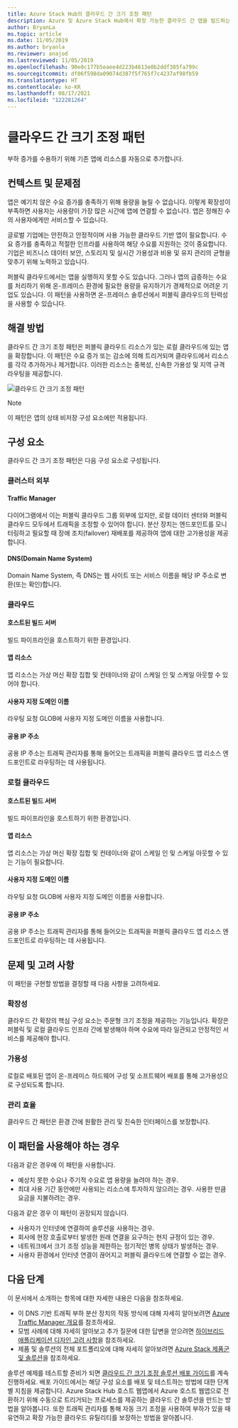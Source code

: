 ```yaml
---
title: Azure Stack Hub의 클라우드 간 크기 조정 패턴
description: Azure 및 Azure Stack Hub에서 확장 가능한 클라우드 간 앱을 빌드하는 방법을 알아봅니다.
author: BryanLa
ms.topic: article
ms.date: 11/05/2019
ms.author: bryanla
ms.reviewer: anajod
ms.lastreviewed: 11/05/2019
ms.openlocfilehash: 90e0c177b5eaee4d223b4613e0b2ddf385fa799c
ms.sourcegitcommit: df06f598da09074d387f5f765f7c4237af98fb59
ms.translationtype: HT
ms.contentlocale: ko-KR
ms.lasthandoff: 08/17/2021
ms.locfileid: "122281264"
---
```

# <a name="cross-cloud-scaling-pattern"></a>클라우드 간 크기 조정 패턴

부하 증가를 수용하기 위해 기존 앱에 리소스를 자동으로 추가합니다.

## <a name="context-and-problem"></a>컨텍스트 및 문제점

앱은 예기치 않은 수요 증가를 충족하기 위해 용량을 늘릴 수 없습니다. 이렇게 확장성이 부족하면 사용자는 사용량이 가장 많은 시간에 앱에 연결할 수 없습니다. 앱은 정해진 수의 사용자에게만 서비스할 수 있습니다.

글로벌 기업에는 안전하고 안정적이며 사용 가능한 클라우드 기반 앱이 필요합니다. 수요 증가를 충족하고 적절한 인프라를 사용하여 해당 수요를 지원하는 것이 중요합니다. 기업은 비즈니스 데이터 보안, 스토리지 및 실시간 가용성과 비용 및 유지 관리의 균형을 맞추기 위해 노력하고 있습니다.

퍼블릭 클라우드에서는 앱을 실행하지 못할 수도 있습니다. 그러나 앱의 급증하는 수요를 처리하기 위해 온-프레미스 환경에 필요한 용량을 유지하기가 경제적으로 어려운 기업도 있습니다. 이 패턴을 사용하면 온-프레미스 솔루션에서 퍼블릭 클라우드의 탄력성을 사용할 수 있습니다.

## <a name="solution"></a>해결 방법

클라우드 간 크기 조정 패턴은 퍼블릭 클라우드 리소스가 있는 로컬 클라우드에 있는 앱을 확장합니다. 이 패턴은 수요 증가 또는 감소에 의해 트리거되며 클라우드에서 리소스를 각각 추가하거나 제거합니다. 이러한 리소스는 중복성, 신속한 가용성 및 지역 규격 라우팅을 제공합니다.

![클라우드 간 크기 조정 패턴](media/pattern-cross-cloud-scale/cross-cloud-scaling.png)

> [!NOTE]
> 이 패턴은 앱의 상태 비저장 구성 요소에만 적용됩니다.

## <a name="components"></a>구성 요소

클라우드 간 크기 조정 패턴은 다음 구성 요소로 구성됩니다.

### <a name="outside-the-cloud"></a>클러스터 외부

#### <a name="traffic-manager"></a>Traffic Manager

다이어그램에서 이는 퍼블릭 클라우드 그룹 외부에 있지만, 로컬 데이터 센터와 퍼블릭 클라우드 모두에서 트래픽을 조정할 수 있어야 합니다. 분산 장치는 엔드포인트를 모니터링하고 필요할 때 장애 조치(failover) 재배포를 제공하여 앱에 대한 고가용성을 제공합니다.

#### <a name="domain-name-system-dns"></a>DNS(Domain Name System)

Domain Name System, 즉 DNS는 웹 사이트 또는 서비스 이름을 해당 IP 주소로 변환(또는 확인)합니다.

### <a name="cloud"></a>클라우드

#### <a name="hosted-build-server"></a>호스트된 빌드 서버

빌드 파이프라인을 호스트하기 위한 환경입니다.

#### <a name="app-resources"></a>앱 리소스

앱 리소스는 가상 머신 확장 집합 및 컨테이너와 같이 스케일 인 및 스케일 아웃할 수 있어야 합니다.

#### <a name="custom-domain-name"></a>사용자 지정 도메인 이름

라우팅 요청 GLOB에 사용자 지정 도메인 이름을 사용합니다.

#### <a name="public-ip-addresses"></a>공용 IP 주소

공용 IP 주소는 트래픽 관리자를 통해 들어오는 트래픽을 퍼블릭 클라우드 앱 리소스 엔드포인트로 라우팅하는 데 사용됩니다.  

### <a name="local-cloud"></a>로컬 클라우드

#### <a name="hosted-build-server"></a>호스트된 빌드 서버

빌드 파이프라인을 호스트하기 위한 환경입니다.

#### <a name="app-resources"></a>앱 리소스

앱 리소스는 가상 머신 확장 집합 및 컨테이너와 같이 스케일 인 및 스케일 아웃할 수 있는 기능이 필요합니다.

#### <a name="custom-domain-name"></a>사용자 지정 도메인 이름

라우팅 요청 GLOB에 사용자 지정 도메인 이름을 사용합니다.

#### <a name="public-ip-addresses"></a>공용 IP 주소

공용 IP 주소는 트래픽 관리자를 통해 들어오는 트래픽을 퍼블릭 클라우드 앱 리소스 엔드포인트로 라우팅하는 데 사용됩니다.

## <a name="issues-and-considerations"></a>문제 및 고려 사항

이 패턴을 구현할 방법을 결정할 때 다음 사항을 고려하세요.

### <a name="scalability"></a>확장성

클라우드 간 확장의 핵심 구성 요소는 주문형 크기 조정을 제공하는 기능입니다. 확장은 퍼블릭 및 로컬 클라우드 인프라 간에 발생해야 하며 수요에 따라 일관되고 안정적인 서비스를 제공해야 합니다.

### <a name="availability"></a>가용성

로컬로 배포된 앱이 온-프레미스 하드웨어 구성 및 소프트웨어 배포를 통해 고가용성으로 구성되도록 합니다.

### <a name="manageability"></a>관리 효율

클라우드 간 패턴은 환경 간에 원활한 관리 및 친숙한 인터페이스를 보장합니다.

## <a name="when-to-use-this-pattern"></a>이 패턴을 사용해야 하는 경우

다음과 같은 경우에 이 패턴을 사용합니다.

- 예상치 못한 수요나 주기적 수요로 앱 용량을 늘려야 하는 경우.
- 최대 사용 기간 동안에만 사용되는 리소스에 투자하지 않으려는 경우. 사용한 만큼 요금을 지불하려는 경우.

다음과 같은 경우 이 패턴이 권장되지 않습니다.

- 사용자가 인터넷에 연결하여 솔루션을 사용하는 경우.
- 회사에 현장 호출로부터 발생한 원래 연결을 요구하는 현지 규정이 있는 경우.
- 네트워크에서 크기 조정 성능을 제한하는 정기적인 병목 상태가 발생하는 경우.
- 사용자 환경에서 인터넷 연결이 끊어지고 퍼블릭 클라우드에 연결할 수 없는 경우.

## <a name="next-steps"></a>다음 단계

이 문서에서 소개하는 항목에 대한 자세한 내용은 다음을 참조하세요.

- 이 DNS 기반 트래픽 부하 분산 장치의 작동 방식에 대해 자세히 알아보려면 [Azure Traffic Manager 개요](/azure/traffic-manager/traffic-manager-overview)를 참조하세요.
- 모범 사례에 대해 자세히 알아보고 추가 질문에 대한 답변을 얻으려면 [하이브리드 애플리케이션 디자인 고려 사항](overview-app-design-considerations.md)을 참조하세요.
- 제품 및 솔루션의 전체 포트폴리오에 대해 자세히 알아보려면 [Azure Stack 제품군 및 솔루션](/azure-stack)을 참조하세요.

솔루션 예제를 테스트할 준비가 되면 [클라우드 간 크기 조정 솔루션 배포 가이드](/azure/architecture/hybrid/deployments/solution-deployment-guide-cross-cloud-scaling)를 계속 진행하세요. 배포 가이드에서는 해당 구성 요소를 배포 및 테스트하는 방법에 대한 단계별 지침을 제공합니다. Azure Stack Hub 호스트 웹앱에서 Azure 호스트 웹앱으로 전환하기 위해 수동으로 트리거되는 프로세스를 제공하는 클라우드 간 솔루션을 만드는 방법을 알아봅니다. 또한 트래픽 관리자를 통해 자동 크기 조정을 사용하여 부하가 있을 때 유연하고 확장 가능한 클라우드 유틸리티를 보장하는 방법을 알아봅니다.
